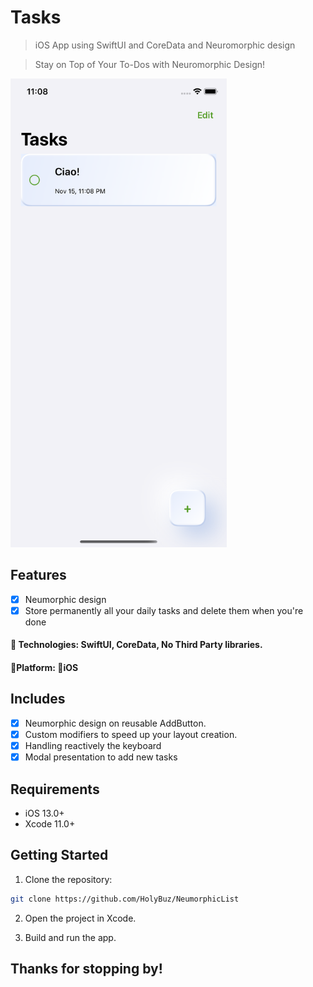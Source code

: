 # Tasks
>  iOS App using SwiftUI and CoreData and Neuromorphic design

>  Stay on Top of Your To-Dos with Neuromorphic Design!

<img src="screen2.png" alt="Image Alt Text" height="750">

## Features

- [x] Neumorphic design 
- [x] Store permanently all your daily tasks and delete them when you're done

#### 🔨 Technologies: SwiftUI, CoreData, No Third Party libraries.
####  🚀Platform: 📱iOS

## Includes

- [x] Neumorphic design on reusable AddButton.
- [x] Custom modifiers to speed up your layout creation.
- [x] Handling reactively the keyboard
- [x] Modal presentation to add new tasks

## Requirements

- iOS 13.0+
- Xcode 11.0+

## Getting Started

1. Clone the repository:
```bash
git clone https://github.com/HolyBuz/NeumorphicList
```

2. Open the project in Xcode.

3. Build and run the app.

## Thanks for stopping by!
